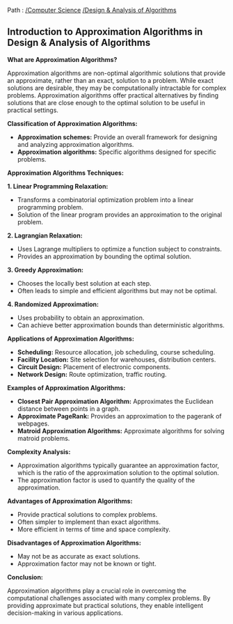 Path : [/Computer Science](<..\..\index.md>) [/Design & Analysis of Algorithms](<..\index.md>)
## Introduction to Approximation Algorithms in Design & Analysis of Algorithms

**What are Approximation Algorithms?**

Approximation algorithms are non-optimal algorithmic solutions that provide an approximate, rather than an exact, solution to a problem. While exact solutions are desirable, they may be computationally intractable for complex problems. Approximation algorithms offer practical alternatives by finding solutions that are close enough to the optimal solution to be useful in practical settings.

**Classification of Approximation Algorithms:**

- **Approximation schemes:** Provide an overall framework for designing and analyzing approximation algorithms.
- **Approximation algorithms:** Specific algorithms designed for specific problems.


**Approximation Algorithms Techniques:**

**1. Linear Programming Relaxation:**
- Transforms a combinatorial optimization problem into a linear programming problem.
- Solution of the linear program provides an approximation to the original problem.


**2. Lagrangian Relaxation:**
- Uses Lagrange multipliers to optimize a function subject to constraints.
- Provides an approximation by bounding the optimal solution.


**3. Greedy Approximation:**
- Chooses the locally best solution at each step.
- Often leads to simple and efficient algorithms but may not be optimal.


**4. Randomized Approximation:**
- Uses probability to obtain an approximation.
- Can achieve better approximation bounds than deterministic algorithms.


**Applications of Approximation Algorithms:**

- **Scheduling:** Resource allocation, job scheduling, course scheduling.
- **Facility Location:** Site selection for warehouses, distribution centers.
- **Circuit Design:** Placement of electronic components.
- **Network Design:** Route optimization, traffic routing.


**Examples of Approximation Algorithms:**

- **Closest Pair Approximation Algorithm:** Approximates the Euclidean distance between points in a graph.
- **Approximate PageRank:** Provides an approximation to the pagerank of webpages.
- **Matroid Approximation Algorithms:** Approximate algorithms for solving matroid problems.


**Complexity Analysis:**

- Approximation algorithms typically guarantee an approximation factor, which is the ratio of the approximation solution to the optimal solution.
- The approximation factor is used to quantify the quality of the approximation.


**Advantages of Approximation Algorithms:**

- Provide practical solutions to complex problems.
- Often simpler to implement than exact algorithms.
- More efficient in terms of time and space complexity.


**Disadvantages of Approximation Algorithms:**

- May not be as accurate as exact solutions.
- Approximation factor may not be known or tight.


**Conclusion:**

Approximation algorithms play a crucial role in overcoming the computational challenges associated with many complex problems. By providing approximate but practical solutions, they enable intelligent decision-making in various applications.
